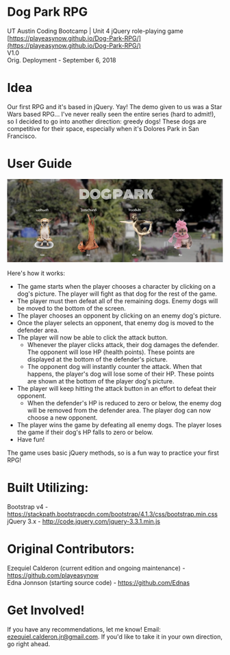 # Dog Park RPG
UT Austin Coding Bootcamp | Unit 4 jQuery role-playing game \
[https://playeasynow.github.io/Dog-Park-RPG/](https://playeasynow.github.io/Dog-Park-RPG/) \
V1.0 \
Orig. Deployment - September 6, 2018

# Idea
Our first RPG and it's based in jQuery. Yay! The demo given to us was a Star Wars based RPG... I've never really seen the entire series (hard to admit!), so I decided to go into another direction: greedy dogs! These dogs are competitive for their space, especially when it's Dolores Park in San Francisco.

# User Guide
![Image of Dog Park](./assets/images/gameShot.png)

Here's how it works:

- The game starts when the player chooses a character by clicking on a dog's picture. The player will fight as that dog for the rest of the game.
- The player must then defeat all of the remaining dogs. Enemy dogs will be moved to the bottom of the screen.
- The player chooses an opponent by clicking on an enemy dog's picture.
- Once the player selects an opponent, that enemy dog is moved to the defender area.
- The player will now be able to click the attack button.
  - Whenever the player clicks attack, their dog damages the defender. The opponent will lose HP (health points). These points are displayed at the bottom of the defender's picture.
  - The opponent dog will instantly counter the attack. When that happens, the player's dog will lose some of their HP. These points are shown at the bottom of the player dog's picture.
- The player will keep hitting the attack button in an effort to defeat their opponent.
  - When the defender's HP is reduced to zero or below, the enemy dog will be removed from the defender area. The player dog can now choose a new opponent.
- The player wins the game by defeating all enemy dogs. The player loses the game if their dog's HP falls to zero or below.
- Have fun!

The game uses basic jQuery methods, so is a fun way to practice your first RPG!

# Built Utilizing: 
Bootstrap v4 - <https://stackpath.bootstrapcdn.com/bootstrap/4.1.3/css/bootstrap.min.css> \
jQuery 3.x - <http://code.jquery.com/jquery-3.3.1.min.js> 

# Original Contributors:
Ezequiel Calderon (current edition and ongoing maintenance) - <https://github.com/playeasynow> \
Edna Jonnson (starting source code) - <https://github.com/Ednas> 

# Get Involved!
If you have any recommendations, let me know! Email: ezequiel.calderon.jr@gmail.com. If you'd like to take it in your own direction, go right ahead. 
